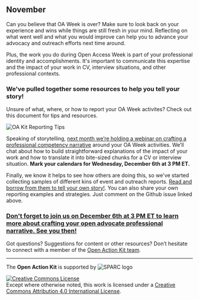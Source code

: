 ## November
Can you believe that OA Week is over? Make sure to look back on your experience and wins while things are still fresh in your mind. Reflecting on what went well and what you would improve can help you to advance your advocacy and outreach efforts next time around.  

Plus, the work you do during Open Access Week is part of your professional identity and accomplishments.  It's important to communicate this expertise and the impact of your work in CV, interview situations, and other professional contexts.  
### We've pulled together some resources to help you tell your story!
Unsure of what, where, or how to report your OA Week activites?  Check out this document for tips and resources. 

![OA Kit Reporting Tips](https://github.com/sparcopen/Open-Action-Kit/blob/master/docs/_images/Reporting_November.png?raw=true)

Speaking of storytelling, [next month we’re holding a webinar on crafting a professional competency narrative](https://sparcopen.org/event/open-action-week-action-webcast-getting-professional-credit-oa-week-work/) around your OA Week activities. We’ll chat about how to build straightforward explanations of the impact of your work and how to translate it into bite-sized chunks for a CV or interview situation. **Mark your calendars for Wednesday, December 6th at 3 PM ET.**

Finally, we know it helps to see how others are doing this, so we've started collecting samples of different kins of event and outreach reports.  [Read and borrow from them to tell your own story!](https://github.com/sparcopen/Open-Action-Kit/issues/23).  You can also share your own reporting examples and strategies.  Just comment on the Github issue linked above.  
### [Don't forget to join us on December 6th at 3 PM ET to learn more about crafting your open advocate professional narrative. See you then!](https://sparcopen.org/event/open-action-week-action-webcast-getting-professional-credit-oa-week-work/)
Got questions? Suggestions for content or other resources? Don’t hesitate to connect with a member of the [Open Action Kit team](https://sparcopen.github.io/Open-Action-Kit/team).

--------------------

The **Open Action Kit** is supported by  ![SPARC logo](https://github.com/sparcopen/Open-Action-Kit/blob/master/docs/_images/tiny_sparc.png?raw=true)

<a rel="license" href="http://creativecommons.org/licenses/by/4.0/"><img alt="Creative Commons License" style="border-width:0" src="https://i.creativecommons.org/l/by/4.0/80x15.png" /></a><br />Except where otherwise noted, this work is licensed under a <a rel="license" href="http://creativecommons.org/licenses/by/4.0/">Creative Commons Attribution 4.0 International License</a>.
